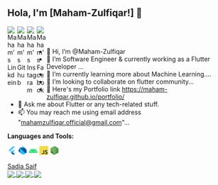 ## Hola, I'm [Maham-Zulfiqar!] 👋 

<a href="https://www.linkedin.com/in/maham-zulfiqar/">
  <img align="left" alt="Maham's Linkdein" width="22px" src="https://cdn.jsdelivr.net/npm/simple-icons@v3/icons/linkedin.svg" />
</a>
<a href="https://github.com/Maham-Zulfiqar">
  <img align="left" alt="Maham's Github" width="22px" src="https://cdn.jsdelivr.net/npm/simple-icons@v3/icons/github.svg" />
</a>
<a href="https://www.instagram.com/flutter_ninja/">
  <img align="left" alt="Maham's Instagram" width="22px" src="https://cdn.jsdelivr.net/npm/simple-icons@v3/icons/instagram.svg" />
</a>
<a href="https://www.facebook.com/iamMaham/">
  <img align="left" alt="Maham's Facebook" width="22px" src="https://cdn.jsdelivr.net/npm/simple-icons@v3/icons/facebook.svg" />
</a>


<br/>
<br/>



- 👋 Hi, I’m @Maham-Zulfiqar
- 👀 I’m Software Engineer & currently working as a Flutter Developer ...
- 🌱 I’m currently learning  more about Machine Learning....
- 💞️ I’m looking to collaborate on flutter community...
- 👀 Here's my Portfolio link https://maham-zulfiqar.github.io/portfolio/
- 💬 Ask me about Flutter or any tech-related stuff.
- 📫 You may reach me using email address "mahamzulfiqar.official@gmail.com"...

**Languages and Tools:**  

<code><img height="20" src="https://raw.githubusercontent.com/github/explore/80688e429a7d4ef2fca1e82350fe8e3517d3494d/topics/flutter/flutter.png"></code>
<code><img height="20" src="https://raw.githubusercontent.com/github/explore/80688e429a7d4ef2fca1e82350fe8e3517d3494d/topics/dart/dart.png"></code>
<code><img height="20" src="https://raw.githubusercontent.com/github/explore/80688e429a7d4ef2fca1e82350fe8e3517d3494d/topics/android/android.png"></code>
<code><img height="20" src="https://raw.githubusercontent.com/github/explore/80688e429a7d4ef2fca1e82350fe8e3517d3494d/topics/javascript/javascript.png"></code>
<code><img height="20" src="https://raw.githubusercontent.com/github/explore/80688e429a7d4ef2fca1e82350fe8e3517d3494d/topics/nodejs/nodejs.png"></code>    

<div class="badge-base LI-profile-badge" data-locale="en_US" data-size="large" data-theme="light" data-type="HORIZONTAL" data-vanity="sadia-saif" data-version="v1"><a class="badge-base__link LI-simple-link" href="https://pk.linkedin.com/in/sadia-saif?trk=profile-badge">Sadia Saif</a></div>
              
<a href="https://github.com/Maham-Zulfiqar">
  <img align="center" src="https://github-readme-stats.vercel.app/api/top-langs/?username=Maham-Zulfiqar&theme=light&hide_langs_below=1" />
</a>
<a href="https://github.com/Maham-Zulfiqar/mi_card/">
 <img align="center" src="https://github-readme-stats.vercel.app/api/pin/?username=Maham-Zulfiqar&repo=mi_card&theme=light" />
</a>
<a href="https://github.com/Maham-Zulfiqar/awesome-flutter">
  <img align="center" src="https://github-readme-stats.vercel.app/api/pin/?username=Maham-Zulfiqar&repo=awesome-flutter&theme=light" />

</a>
<a href="https://github.com/Maham-Zulfiqar/Flutter-Course-Resources/">
 <img align="center" src="https://github-readme-stats.vercel.app/api/pin/?username=Maham-Zulfiqar&repo=Flutter-Course-Resources&theme=light" />
</a>


              


<!---
Maham-Zulfiqar/Maham-Zulfiqar is a ✨ special ✨ repository because its `README.md` (this file) appears on your GitHub profile.
You can click the Preview link to take a look at your changes.
--->
